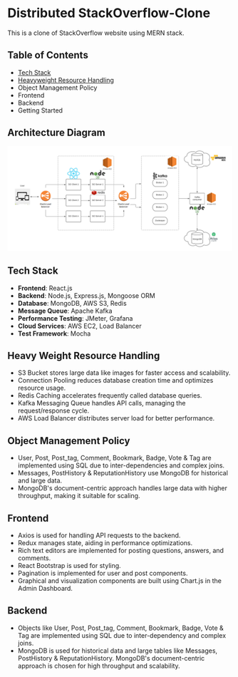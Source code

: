 # Distributed StackOverflow-Clone
This is a clone of StackOverflow website using MERN stack.

## Table of Contents
- [Tech Stack](#tech-stack)
- [Heavyweight Resource Handling](#heavy-weight-resource-handling)
- Object Management Policy
- Frontend
- Backend
- Getting Started

## Architecture Diagram
![Architecture Diagram.png](https://github.com/Sushmitha-93/CMPE-275-StackOverflow-Clone/blob/main/Architecture%20Diagram.png)

## Tech Stack
- **Frontend**: React.js
- **Backend**: Node.js, Express.js, Mongoose ORM
- **Database**: MongoDB, AWS S3, Redis
- **Message Queue**: Apache Kafka
- **Performance Testing**: JMeter, Grafana
- **Cloud Services**: AWS EC2, Load Balancer
- **Test Framework**: Mocha

## Heavy Weight Resource Handling
- S3 Bucket stores large data like images for faster access and scalability.
- Connection Pooling reduces database creation time and optimizes resource usage.
- Redis Caching accelerates frequently called database queries.
- Kafka Messaging Queue handles API calls, managing the request/response cycle.
- AWS Load Balancer distributes server load for better performance.

## Object Management Policy
- User, Post, Post_tag, Comment, Bookmark, Badge, Vote & Tag are implemented using SQL due to inter-dependencies and complex joins.
- Messages, PostHistory & ReputationHistory use MongoDB for historical and large data.
- MongoDB's document-centric approach handles large data with higher throughput, making it suitable for scaling.

## Frontend
- Axios is used for handling API requests to the backend.
- Redux manages state, aiding in performance optimizations.
- Rich text editors are implemented for posting questions, answers, and comments.
- React Bootstrap is used for styling.
- Pagination is implemented for user and post components.
- Graphical and visualization components are built using Chart.js in the Admin Dashboard.

## Backend
- Objects like User, Post, Post_tag, Comment, Bookmark, Badge, Vote & Tag are implemented using SQL due to inter-dependency and complex joins.
- MongoDB is used for historical data and large tables like Messages, PostHistory & ReputationHistory. MongoDB's document-centric approach is chosen for high throughput and scalability.
